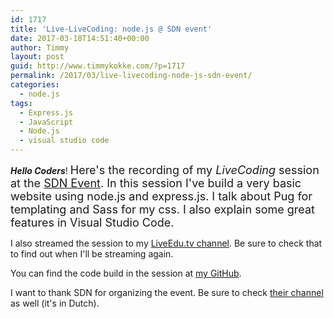 ```yaml
---
id: 1717
title: 'Live-LiveCoding: node.js @ SDN event'
date: 2017-03-18T14:51:40+00:00
author: Timmy
layout: post
guid: http://www.timmykokke.com/?p=1717
permalink: /2017/03/live-livecoding-node-js-sdn-event/
categories:
  - node.js
tags:
  - Express.js
  - JavaScript
  - Node.js
  - visual studio code
---
```

**_Hello Coders_**! <span style="font-size: 1.125rem;">Here's the recording of my <em>LiveCoding</em> session at the </span><a style="font-size: 1.125rem;" href="http://sdn.nl" target="_blank">SDN Event</a><span style="font-size: 1.125rem;">. In this session I've build a very basic website using node.js and express.js. I talk about Pug for templating and Sass for my css. I also explain some great features in Visual Studio Code.</span>

I also streamed the session to my <a href="https://liveedu.tv/sorskoot" target="_blank">LiveEdu.tv channel</a>. Be sure to check that to find out when I'll be streaming again.

You can find the code build in the session at <a href="https://github.com/sorskoot/SDN-Node-demo" target="_blank">my GitHub</a>.

I want to thank SDN for organizing the event. Be sure to check <a href="https://www.youtube.com/channel/UC3oE_YPB4AJVQSInC-yy3pw" target="_blank">their channel</a> as well (it's in Dutch).